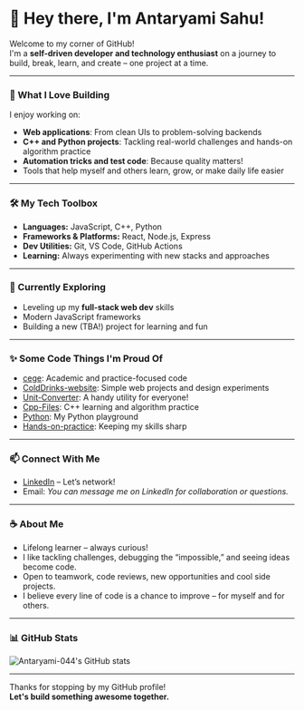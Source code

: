 # 👋 Hey there, I'm Antaryami Sahu!

Welcome to my corner of GitHub!  
I'm a **self-driven developer and technology enthusiast** on a journey to build, break, learn, and create – one project at a time.

---

### 🚀 What I Love Building

I enjoy working on:
- **Web applications**: From clean UIs to problem-solving backends
- **C++ and Python projects**: Tackling real-world challenges and hands-on algorithm practice
- **Automation tricks and test code**: Because quality matters!
- Tools that help myself and others learn, grow, or make daily life easier

---

### 🛠️ My Tech Toolbox

- **Languages:** JavaScript, C++, Python
- **Frameworks & Platforms:** React, Node.js, Express
- **Dev Utilities:** Git, VS Code, GitHub Actions
- **Learning:** Always experimenting with new stacks and approaches

---

### 🌱 Currently Exploring

- Leveling up my **full-stack web dev** skills
- Modern JavaScript frameworks
- Building a new (TBA!) project for learning and fun

---

### ✨ Some Code Things I'm Proud Of

- [cege](https://github.com/Antaryami-044/cege): Academic and practice-focused code
- [ColdDrinks-website](https://github.com/Antaryami-044/ColdDrinks-website): Simple web projects and design experiments
- [Unit-Converter](https://github.com/Antaryami-044/Unit-Converter): A handy utility for everyone!
- [Cpp-Files](https://github.com/Antaryami-044/Cpp-Files): C++ learning and algorithm practice
- [Python](https://github.com/Antaryami-044/Python): My Python playground
- [Hands-on-practice](https://github.com/Antaryami-044/Hands-on-practice): Keeping my skills sharp

---

### 📫 Connect With Me

- [LinkedIn](https://www.linkedin.com/in/antaryamisahu8156) – Let’s network!
- Email: _You can message me on LinkedIn for collaboration or questions._

---

### ☕ About Me

- Lifelong learner – always curious!
- I like tackling challenges, debugging the “impossible,” and seeing ideas become code.
- Open to teamwork, code reviews, new opportunities and cool side projects.
- I believe every line of code is a chance to improve – for myself and for others.

---

### 📊 GitHub Stats

![Antaryami-044's GitHub stats](https://github-readme-stats.vercel.app/api?username=Antaryami-044&show_icons=true&hide_title=true&count_private=true)

---

Thanks for stopping by my GitHub profile!  
**Let's build something awesome together.**

